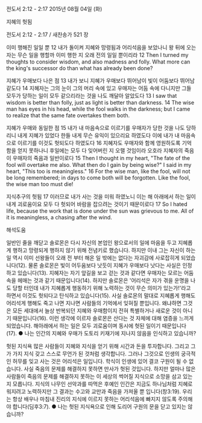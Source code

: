 전도서 2:12 - 2:17 
2015년 08월 04일 (화)

지혜의 헛됨



전도서 2:12 - 2:17 / 새찬송가 521 장


이미 행해진 일일 뿐
12 내가 돌이켜 지혜와 망령됨과 어리석음을 보았나니 왕 뒤에 오는 자는 무슨 일을 행할까 이미 행한 지 오래 전의 일일 뿐이리라 
12 Then I turned my thoughts to consider wisdom, and also madness and folly. What more can the king's successor do than what has already been done? 

지혜가 우매보다 나은 점
13 내가 보니 지혜가 우매보다 뛰어남이 빛이 어둠보다 뛰어남 같도다 14 지혜자는 그의 눈이 그의 머리 속에 있고 우매자는 어둠 속에 다니지만 그들 모두가 당하는 일이 모두 같으리라는 것을 나도 깨달아 알았도다 
13 I saw that wisdom is better than folly, just as light is better than darkness. 14 The wise man has eyes in his head, while the fool walks in the darkness; but I came to realize that the same fate overtakes them both. 

지혜가 우매와 동일한 점 
15 내가 내 마음속으로 이르기를 우매자가 당한 것을 나도 당하리니 내게 지혜가 있었다 한들 내게 무슨 유익이 있으리요 하였도다 이에 내가 내 마음속으로 이르기를 이것도 헛되도다 하였도다 
16 지혜자도 우매자와 함께 영원하도록 기억함을 얻지 못하나니 후일에는 모두 다 잊어버린 지 오랠 것임이라 오호라 지혜자의 죽음이 우매자의 죽음과 일반이로다 
15 Then I thought in my heart, "The fate of the fool will overtake me also. What then do I gain by being wise?" I said in my heart, "This too is meaningless." 16 For the wise man, like the fool, will not be long remembered; in days to come both will be forgotten. Like the fool, the wise man too must die! 

지식추구의 헛됨
17 이러므로 내가 사는 것을 미워 하였노니 이는 해 아래에서 하는 일이 내게 괴로움이요 모두 다 헛되어 바람을 잡으려는 것이기 때문이로다 
17 So I hated life, because the work that is done under the sun was grievous to me. All of it is meaningless, a chasing after the wind.

해석도움





일반인 줄을 깨닫고
솔로몬은 다시 자신의 본업인 왕으로서의 일에 마음을 두고 지혜롭게 행하고 망령되게 행하지 않기 위해 전념키로 했습니다. 하지만 이내 그는 자신이 하는 일 역시 이미 선왕들이 오래 전 부터 해온 일 밖에는 없다는 자괴감에 사로잡히게 되었습니다(12). 물론 솔로몬은 빛이 어두움보다 낫듯이 지혜가 우매보다 낫다는 사실은 인정하고 있습니다(13). 지혜자는 자기 앞길을 보고 걷는 것과 같다면 우매자는 모르는 어둠속을 헤매는 것과 같기 때문입니다(14). 하지만 솔로몬은 '어리석은 자가 겪을 운명을 나도 당할 터인데 내가 지혜롭게 행동하기 위해 노력하는 것이 무슨 의미가 있는가!'라고 하면서 이것도 헛되다고 탄식하고 있습니다(15). 사실 솔로몬의 말대로 지혜롭게 행해도 어리석게 행해도 죽고 나면 지나면 사람들의 기억에서 잊혀질 뿐입니다. 왜냐하면 그것은 모든 세대에서 늘상 반복되던 지혜와 우매함이지 전혀 특별하거나 새로운 것이 아니기 때문입니다(16). 이런 생각에 이르자 솔로몬은 산다는 것 자체에 대해 염증을 느끼게 되었습니다. 해아래에서 하는 일은 모두 괴로움이며 동시에 헛된 일이기 때문입니다(17). 
● 나는 인간의 지혜와 우매가 도토리 키재기에 지나지 않음을 인식하고 있습니까? 

헛된 지식욕
많은 사람들이 지혜와 지식을 얻기 위해 시간과 돈을 투자합니다. 그리고 그가 가지 지식 갖고 스스로 무언가 된 것처럼 생각합니다. 그러나 그것으로 인생의 궁극적인 허무를 잊고 사는 것은 어리석은 일입니다. 학식이 인생에 있어 결코 구원이 될 수 없습니다. 사실 죽음의 문제를 해결하지 못하면 만사가 헛된 것입니다. 하지만 얼마나 많은 사람들이 죽음의 문제를 해결하지 못하는 이 세상의 썩어질 지식으로 소망을 삼고 있는지 모릅니다. 지식의 나무인 선악과를 따먹은 후예인 인간은 지금도 하나님처럼 지혜로워지려고 노력하지만 그 결과는 수고와 교만과 죽음을 가져올 뿐 입니다(창3:19). 우리는 항상 배우나 마침내 진리의 지식에 이르지 못하는 어리석음에 빠지지 않도록 주의해야 합니다(딤후3:7).
● 나는 헛된 지식욕으로 인해 도리어 구원의 문을 닫고 있지는 않습니까?